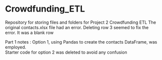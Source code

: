 # Crowdfunding_ETL                                 
Repository for storing files and folders for Project 2 Crowdfunding ETL
The original contacts.xlsx file had an error. Deleting row 3 seemed to fix the error. It was a blank row                         

Part 1 notes : Option 1, using Pandas to create the contacts DataFrame, was employed.                   
Starter code for option 2 was deleted to avoid any confusion
